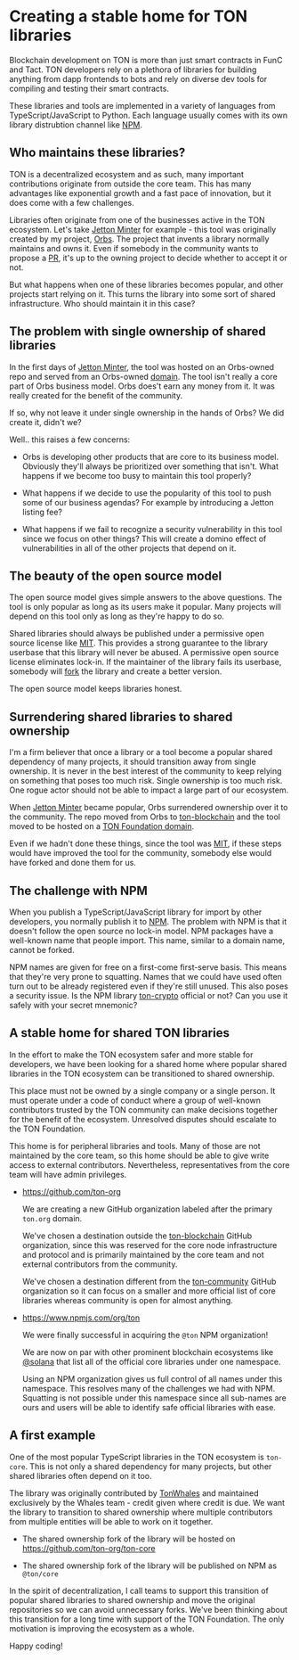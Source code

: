 # Creating a stable home for TON libraries

Blockchain development on TON is more than just smart contracts in FunC and Tact. TON developers rely on a plethora of libraries for building anything from dapp frontends to bots and rely on diverse dev tools for compiling and testing their smart contracts.

These libraries and tools are implemented in a variety of languages from TypeScript/JavaScript to Python. Each language usually comes with its own library distrubtion channel like [NPM](https://npmjs.com).

## Who maintains these libraries?

TON is a decentralized ecosystem and as such, many important contributions originate from outside the core team. This has many advantages like exponential growth and a fast pace of innovation, but it does come with a few challenges.

Libraries often originate from one of the businesses active in the TON ecosystem. Let's take [Jetton Minter](https://github.com/ton-blockchain/minter) for example - this tool was originally created by my project, [Orbs](https://orbs.com). The project that invents a library normally maintains and owns it. Even if somebody in the community wants to propose a [PR](https://docs.github.com/en/pull-requests/collaborating-with-pull-requests/proposing-changes-to-your-work-with-pull-requests/creating-a-pull-request), it's up to the owning project to decide whether to accept it or not.

But what happens when one of these libraries becomes popular, and other projects start relying on it. This turns the library into some sort of shared infrastructure. Who should maintain it in this case?

## The problem with single ownership of shared libraries

In the first days of [Jetton Minter](https://github.com/ton-blockchain/minter), the tool was hosted on an Orbs-owned repo and served from an Orbs-owned [domain](https://jetton.live). The tool isn't really a core part of Orbs business model. Orbs does't earn any money from it. It was really created for the benefit of the community.

If so, why not leave it under single ownership in the hands of Orbs? We did create it, didn't we?

Well.. this raises a few concerns:

* Orbs is developing other products that are core to its business model. Obviously they'll always be prioritized over something that isn't. What happens if we become too busy to maintain this tool properly?

* What happens if we decide to use the popularity of this tool to push some of our business agendas? For example by introducing a Jetton listing fee?

* What happens if we fail to recognize a security vulnerability in this tool since we focus on other things? This will create a domino effect of vulnerabilities in all of the other projects that depend on it.

## The beauty of the open source model

The open source model gives simple answers to the above questions. The tool is only popular as long as its users make it popular. Many projects will depend on this tool only as long as they're happy to do so.

Shared libraries should always be published under a permissive open source license like [MIT](https://opensource.org/license/mit). This provides a strong guarantee to the library userbase that this library will never be abused. A permissive open source license eliminates lock-in. If the maintainer of the library fails its userbase, somebody will [fork](https://docs.github.com/en/get-started/quickstart/fork-a-repo) the library and create a better version.

The open source model keeps libraries honest.

## Surrendering shared libraries to shared ownership

I'm a firm believer that once a library or a tool become a popular shared dependency of many projects, it should transition away from single ownership. It is never in the best interest of the community to keep relying on something that poses too much risk. Single ownership is too much risk. One rogue actor should not be able to impact a large part of our ecosystem.

When [Jetton Minter](https://github.com/ton-blockchain/minter) became popular, Orbs surrendered ownership over it to the community. The repo moved from Orbs to [ton-blockchain](https://github.com/ton-blockchain) and the tool moved to be hosted on a [TON Foundation domain](https://minter.ton.org).

Even if we hadn't done these things, since the tool was [MIT](https://github.com/ton-blockchain/minter/blob/main/LICENSE), if these steps would have improved the tool for the community, somebody else would have forked and done them for us.

## The challenge with NPM

When you publish a TypeScript/JavaScript library for import by other developers, you normally publish it to [NPM](https://npmjs.com). The problem with NPM is that it doesn't follow the open source no lock-in model. NPM packages have a well-known name that people import. This name, similar to a domain name, cannot be forked.

NPM names are given for free on a first-come first-serve basis. This means that they're very prone to squatting. Names that we could have used often turn out to be already registered even if they're still unused. This also poses a security issue. Is the NPM library [ton-crypto](https://www.npmjs.com/package/ton-crypto) official or not? Can you use it safely with your secret mnemonic?

## A stable home for shared TON libraries

In the effort to make the TON ecosystem safer and more stable for developers, we have been looking for a shared home where popular shared libraries in the TON ecosystem can be transitioned to shared ownership.

This place must not be owned by a single company or a single person. It must operate under a code of conduct where a group of well-known contributors trusted by the TON community can make decisions together for the benefit of the ecosystem. Unresolved disputes should escalate to the TON Foundation.

This home is for peripheral libraries and tools. Many of those are not maintained by the core team, so this home should be able to give write access to external contributors. Nevertheless, representatives from the core team will have admin privileges.

* https://github.com/ton-org

  We are creating a new GitHub organization labeled after the primary `ton.org` domain.

  We've chosen a destination outside the [ton-blockchain](https://github.com/ton-blockchain) GitHub organization, since this was reserved for the core node infrastructure and protocol and is primarily maintained by the core team and not external contributors from the community.
  
  We've chosen a destination different from the [ton-community](https://github.com/ton-community) GitHub organization so it can focus on a smaller and more official list of core libraries whereas community is open for almost anything.
  
* https://www.npmjs.com/org/ton

  We were finally successful in acquiring the `@ton` NPM organization!
  
  We are now on par with other prominent blockchain ecosystems like [@solana](https://www.npmjs.com/org/solana) that list all of the official core libraries under one namespace.
  
  Using an NPM organization gives us full control of all names under this namespace. This resolves many of the challenges we had with NPM. Squatting is not possible under this namespace since all sub-names are ours and users will be able to identify safe official libraries with ease.
  
## A first example

One of the most popular TypeScript libraries in the TON ecosystem is `ton-core`. This is not only a shared dependency for many projects, but other shared libraries often depend on it too.

The library was originally contributed by [TonWhales](https://tonwhales.com) and maintained exclusively by the Whales team - credit given where credit is due. We want the library to transition to shared ownership where multiple contributors from multiple entities will be able to work on it together.

* The shared ownership fork of the library will be hosted on https://github.com/ton-org/ton-core

* The shared ownership fork of the library will be published on NPM as `@ton/core`

In the spirit of decentralization, I call teams to support this transition of popular shared libraries to shared ownership and move the original repositories so we can avoid unnecessary forks. We've been thinking about this transition for a long time with support of the TON Foundation. The only motivation is improving the ecosystem as a whole.

Happy coding!
